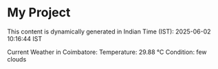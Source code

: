 # My Project

This content is dynamically generated in Indian Time (IST): 2025-06-02 10:16:44 IST


Current Weather in Coimbatore:
Temperature: 29.88 °C
Condition: few clouds
